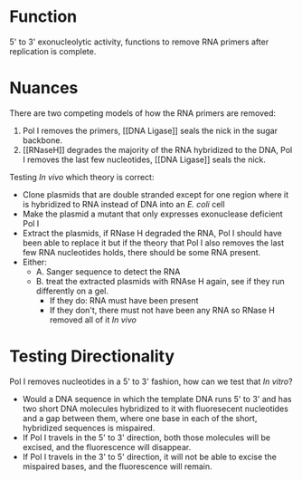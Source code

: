 # Function
5' to 3' exonucleolytic activity, functions to remove RNA primers after replication is complete. 

# Nuances
There are two competing models of how the RNA primers are removed:
1. Pol I removes the primers, [[DNA Ligase]] seals the nick in the sugar backbone.
2. [[RNaseH]] degrades the majority of the RNA hybridized to the DNA, Pol I removes the last few nucleotides, [[DNA Ligase]] seals the nick.

Testing *In vivo* which theory is correct:
- Clone plasmids that are double stranded except for one region where it is hybridized to RNA instead of DNA into an *E. coli* cell
- Make the plasmid a mutant that only expresses exonuclease deficient Pol I
- Extract the plasmids, if RNase H degraded the RNA, Pol I should have been able to replace it but if the theory that Pol I also removes the last few RNA nucleotides holds, there should be some RNA present. 
- Either:
	- A. Sanger sequence to detect the RNA
	- B. treat the extracted plasmids with RNAse H again, see if they run differently on a gel.
		- If they do: RNA must have been present
		- If they don't, there must not have been any RNA so RNase H removed all of it *In vivo*

# Testing Directionality
Pol I removes nucleotides in a 5' to 3' fashion, how can we test that *In vitro*?
- Would a DNA sequence in which the template DNA runs 5' to 3' and has two short DNA molecules hybridized to it with fluoresecent nucleotides and a gap between them, where one base in each of the short, hybridized sequences is mispaired. 
- If Pol I travels in the 5' to 3' direction, both those molecules will be excised, and the fluorescence will disappear. 
- If Pol I travels in the 3' to 5' direction, it will not be able to excise the mispaired bases, and the fluorescence will remain.

